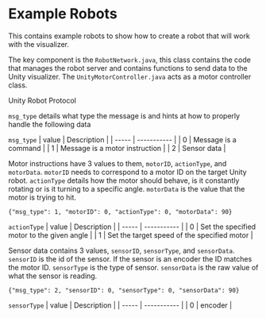 # Example Robots
This contains example robots to show how to create a robot that will work with the visualizer.

The key component is the `RobotNetwork.java`, this class contains the code that manages the robot server and contains functions to send data to the Unity visualizer.
The `UnityMotorController.java` acts as a motor controller class.


Unity Robot Protocol

`msg_type` details what type the message is and hints at how to properly handle the following data

`msg_type`
| value | Description |
| ----- | ----------- |
| 0 | Message is a command |
| 1 | Message is a motor instruction |
| 2 | Sensor data |

Motor instructions have 3 values to them, `motorID`, `actionType`, and `motorData`. `motorID` needs to correspond to a motor ID on the target Unity robot. `actionType` details how the motor should behave, is it constantly rotating or is it turning to a specific angle. `motorData` is the value that the motor is trying to hit.

`{"msg_type": 1, "motorID": 0, "actionType": 0, "motorData": 90}`

`actionType`
| value | Description |
| ----- | ----------- |
| 0 | Set the specified motor to the given angle |
| 1 | Set the target speed of the specified motor |

Sensor data contains 3 values, `sensorID`, `sensorType`, and `sensorData`. `sensorID` is the id of the sensor. If the sensor is an encoder the ID matches the motor ID. `sensorType` is the type of sensor. `sensorData` is the raw value of what the sensor is reading.

`{"msg_type": 2, "sensorID": 0, "sensorType": 0, "sensorData": 90}`

`sensorType`
| value | Description |
| ----- | ----------- |
| 0 | encoder |
